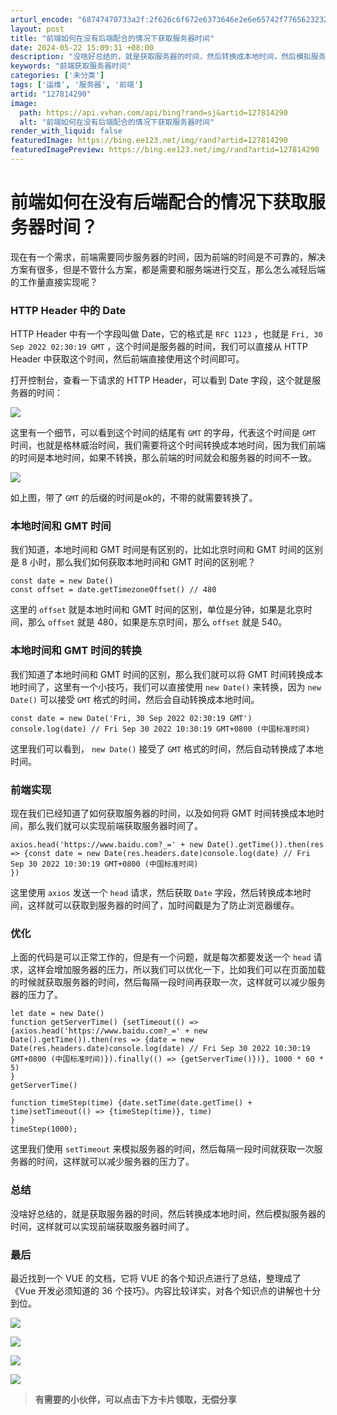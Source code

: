 ```yaml
---
arturl_encode: "68747470733a2f:2f626c6f672e6373646e2e6e65742f7765623232303530372f:61727469636c652f64657461696c732f313237383134323930"
layout: post
title: "前端如何在没有后端配合的情况下获取服务器时间"
date: 2024-05-22 15:09:31 +08:00
description: "没啥好总结的，就是获取服务器的时间，然后转换成本地时间，然后模拟服务器的时间，这样就可以实现前端获取"
keywords: "前端获取服务器时间"
categories: ['未分类']
tags: ['运维', '服务器', '前端']
artid: "127814290"
image:
  path: https://api.vvhan.com/api/bing?rand=sj&artid=127814290
  alt: "前端如何在没有后端配合的情况下获取服务器时间"
render_with_liquid: false
featuredImage: https://bing.ee123.net/img/rand?artid=127814290
featuredImagePreview: https://bing.ee123.net/img/rand?artid=127814290
---
```


# 前端如何在没有后端配合的情况下获取服务器时间？

现在有一个需求，前端需要同步服务器的时间，因为前端的时间是不可靠的，解决方案有很多，但是不管什么方案，都是需要和服务端进行交互，那么怎么减轻后端的工作量直接实现呢？

### HTTP Header 中的 Date

HTTP Header 中有一个字段叫做 Date，它的格式是
`RFC 1123`
，也就是
`Fri, 30 Sep 2022 02:30:19 GMT`
，这个时间是服务器的时间，我们可以直接从 HTTP Header 中获取这个时间，然后前端直接使用这个时间即可。

打开控制台，查看一下请求的 HTTP Header，可以看到 Date 字段，这个就是服务器的时间：

![](https://i-blog.csdnimg.cn/blog_migrate/1362bb5ceb83b2bb613c343dd1f08e2a.png)

这里有一个细节，可以看到这个时间的结尾有
`GMT`
的字母，代表这个时间是
`GMT`
时间，也就是格林威治时间，我们需要将这个时间转换成本地时间，因为我们前端的时间是本地时间，如果不转换，那么前端的时间就会和服务器的时间不一致。

![](https://i-blog.csdnimg.cn/blog_migrate/931d67834f71f6ceb570fb8586368a90.png)

如上图，带了
`GMT`
的后缀的时间是ok的，不带的就需要转换了。

### 本地时间和 GMT 时间

我们知道，本地时间和 GMT 时间是有区别的，比如北京时间和 GMT 时间的区别是 8 小时，那么我们如何获取本地时间和 GMT 时间的区别呢？

```
const date = new Date()
const offset = date.getTimezoneOffset() // 480 

```

这里的
`offset`
就是本地时间和 GMT 时间的区别，单位是分钟，如果是北京时间，那么
`offset`
就是 480，如果是东京时间，那么
`offset`
就是 540。

### 本地时间和 GMT 时间的转换

我们知道了本地时间和 GMT 时间的区别，那么我们就可以将 GMT 时间转换成本地时间了，这里有一个小技巧，我们可以直接使用
`new Date()`
来转换，因为
`new Date()`
可以接受
`GMT`
格式的时间，然后会自动转换成本地时间。

```
const date = new Date('Fri, 30 Sep 2022 02:30:19 GMT')
console.log(date) // Fri Sep 30 2022 10:30:19 GMT+0800 (中国标准时间) 

```

这里我们可以看到，
`new Date()`
接受了
`GMT`
格式的时间，然后自动转换成了本地时间。

### 前端实现

现在我们已经知道了如何获取服务器的时间，以及如何将 GMT 时间转换成本地时间，那么我们就可以实现前端获取服务器时间了。

```
axios.head('https://www.baidu.com?_=' + new Date().getTime()).then(res => {const date = new Date(res.headers.date)console.log(date) // Fri Sep 30 2022 10:30:19 GMT+0800 (中国标准时间)
}) 

```

这里使用
`axios`
发送一个
`head`
请求，然后获取
`Date`
字段，然后转换成本地时间，这样就可以获取到服务器的时间了，加时间戳是为了防止浏览器缓存。

### 优化

上面的代码是可以正常工作的，但是有一个问题，就是每次都要发送一个
`head`
请求，这样会增加服务器的压力，所以我们可以优化一下，比如我们可以在页面加载的时候就获取服务器的时间，然后每隔一段时间再获取一次，这样就可以减少服务器的压力了。

```
let date = new Date()
function getServerTime() {setTimeout(() => {axios.head('https://www.baidu.com?_=' + new Date().getTime()).then(res => {date = new Date(res.headers.date)console.log(date) // Fri Sep 30 2022 10:30:19 GMT+0800 (中国标准时间)}).finally(() => {getServerTime()})}, 1000 * 60 * 5)
}
getServerTime()

function timeStep(time) {date.setTime(date.getTime() + time)setTimeout(() => {timeStep(time)}, time)
}
timeStep(1000);

```

这里我们使用
`setTimeout`
来模拟服务器的时间，然后每隔一段时间就获取一次服务器的时间，这样就可以减少服务器的压力了。

### 总结

没啥好总结的，就是获取服务器的时间，然后转换成本地时间，然后模拟服务器的时间，这样就可以实现前端获取服务器时间了。

### 最后

最近找到一个 VUE 的文档，它将 VUE 的各个知识点进行了总结，整理成了《Vue 开发必须知道的 36 个技巧》。内容比较详实，对各个知识点的讲解也十分到位。
  
![](https://i-blog.csdnimg.cn/blog_migrate/f7b7a6e535a573b965ddecfe44f6e555.jpeg#pic_center)
  
![](https://i-blog.csdnimg.cn/blog_migrate/7bb84306ea812daf388539c395953ba2.png#pic_center)
  
![](https://i-blog.csdnimg.cn/blog_migrate/73af5fe1e890bf13e7b92a4458db5413.png#pic_center)
  
![](https://i-blog.csdnimg.cn/blog_migrate/f5e692bb2e774b9be1dced5e193f0cf5.png#pic_center)

> **有需要的小伙伴，可以点击下方卡片领取，无偿分享**